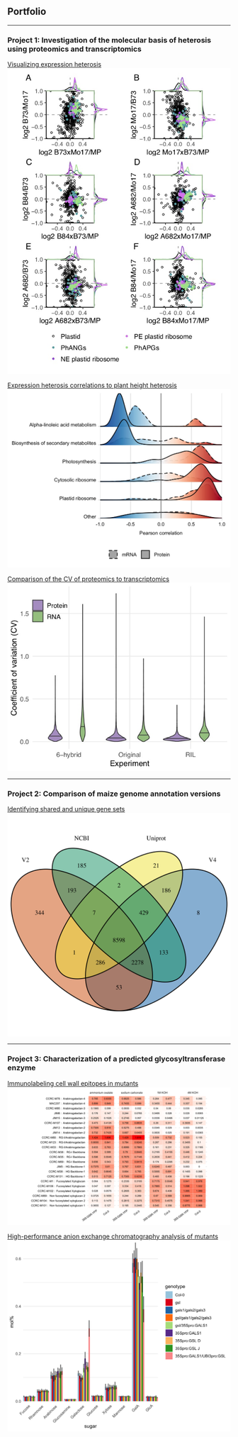 ## Portfolio

---
### Project 1: Investigation of the molecular basis of heterosis using proteomics and transcriptomics

[Visualizing expression heterosis](/ExpressionHeterosis)
<img src="images/tmt.6H.plastid.jpg?raw=true"/>

[Expression heterosis correlations to plant height heterosis](/Correlations)
<img src="images/correlations3.jpg?raw=true"/>

[Comparison of the CV of proteomics to transcriptomics](/CV)
<img src="images/CV.jpg?raw=true"/>

---
### Project 2: Comparison of maize genome annotation versions

[Identifying shared and unique gene sets](/v4pro)
<img src="images/ProteinVen.png?raw=true"/>

---
### Project 3: Characterization of a predicted glycosyltransferase enzyme

[Immunolabeling cell wall epitopes in mutants](/duf23)
<img src="images/Fig_DUF23OE_ELISA.png?raw=true"/>

[High-performance anion exchange chromatography analysis of mutants](/duf23.hpaec)
<img src="images/180424_DUF23_HPAEC3.png?raw=true"/>

